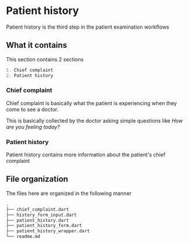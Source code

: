 # Patient history

Patient history is the third step in the patient examination workflows

## What it contains

This section contains 2 sections

```md
1. Chief complaint
2. Patient history
```

### Chief complaint

Chief complaint is basically what the patient is experiencing when they come to see a doctor.

This is basically collected by the doctor asking simple questions like *How are you feeling today?*

### Patient history

Patient history contains more information about the patient's chief complaint

## File organization

The files here are organized in the following manner

```md
.
├── chief_complaint.dart
├── history_form_input.dart
├── patient_history.dart
├── patient_history_form.dart
├── patient_history_wrapper.dart
└── readme.md
```